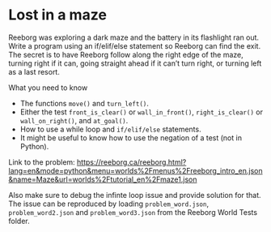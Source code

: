 # Lost in a maze

Reeborg was exploring a dark maze and the battery in its flashlight ran out.
Write a program using an if/elif/else statement so Reeborg can find the exit. The secret is to have Reeborg follow along the right edge of the maze, turning right if it can, going straight ahead if it can’t turn right, or turning left as a last resort.

What you need to know

- The functions `move()` and `turn_left()`.
- Either the test `front_is_clear()` or `wall_in_front()`, `right_is_clear()` or `wall_on_right()`, and `at_goal()`.
- How to use a while loop and `if/elif/else` statements.
- It might be useful to know how to use the negation of a test (not in Python).

Link to the problem: https://reeborg.ca/reeborg.html?lang=en&mode=python&menu=worlds%2Fmenus%2Freeborg_intro_en.json&name=Maze&url=worlds%2Ftutorial_en%2Fmaze1.json

Also make sure to debug the infinte loop issue and provide solution for that. The issue can be reproduced by loading `problem_word.json`, `problem_word2.json` and `problem_word3.json` from the Reeborg World Tests folder.
